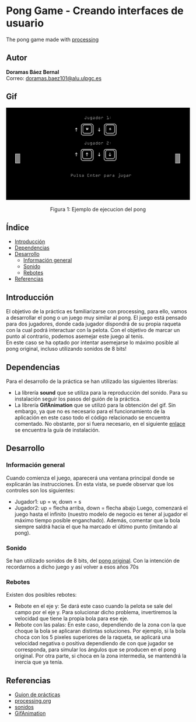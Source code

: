 # Pong Game - Creando interfaces de usuario
The pong game made with [processing](https://processing.org/)

## Autor 
**Doramas Báez Bernal** <br/>
Correo: doramas.baez101@alu.ulpgc.es

## Gif
<div align="center">
  <img src="animacion.gif" alt="gif del pong">
  <p align="center">
    Figura 1: Ejemplo de ejecucion del pong
  </p>
</div>

## Índice
* [Introducción](#introducción)
* [Dependencias](#dependencias) 
* [Desarrollo](#desarrollo)
    * [Información general](#informaciónGeneral)
    * [Sonido](#sonido)
    * [Rebotes](#rebotes)
* [Referencias](#referencias)

## Introducción
El objetivo de la práctica es familiarizarse con processing, para ello, vamos a desarrollar el pong o un juego muy similar al pong. El juego está pensado para dos jugadores, donde cada jugador dispondrá de su propia raqueta con la cual podrá interactuar con la pelota. Con el objetivo de marcar un punto al contrario, podemos asemejar este juego al tenis. <br/> 
En este caso se ha optado por intentar asemejarse lo máximo posible al pong original, incluso utilizando sonidos de 8 bits!

## Dependencias
Para el desarrollo de la práctica se han utilizado las siguientes librerías:
* La librería **sound** que se utiliza para la reproducción del sonido. Para su instalación seguir los pasos del guión de la práctica.
* La librería **GifAnimation** que se utilizó para la obtención del gif. Sin embargo, ya que no es necesario para el funcionamiento de la aplicación en este caso todo el código relacionado se encuentra comentado. No obstante, por si fuera necesario, en el siguiente [enlace](https://github.com/extrapixel/gif-animation) se encuentra la guía de instalación.

## Desarrollo

### Información general <a id="informaciónGeneral"></a>

Cuando comienza el juego, aparecerá una ventana principal donde se explicarán las instrucciones. En esta vista, se puede observar que los controles son los siguientes: 
- Jugador1: up = w, down = s
- Jugador2: up = flecha arriba, down = flecha abajo
Luego, comenzará el juego hasta el infinito (nuestro modelo de negocio es tener al jugador el máximo tiempo posible enganchado). Además, comentar que la bola siempre saldrá hacia el que ha marcado el último punto (imitando al pong).


### Sonido
Se han utilizado sonidos de 8 bits, del [pong original](https://www.youtube.com/watch?v=fiShX2pTz9A). Con la intención de recordarnos a dicho juego y así volver a esos años 70s

### Rebotes
Existen dos posibles rebotes:
* Rebote en el eje y: Se dará este caso cuando la pelota se sale del campo por el eje y. Para solucionar dicho problema, invertiremos la velocidad que tiene la propia bola para ese eje.
* Rebote con las palas: En este caso, dependiendo de la zona con la que choque la bola se aplicaran distintas soluciones. Por ejemplo, si la bola choca con los 5 pixeles superiores de la raqueta, se aplicará una velocidad negativa o positiva dependiendo de con que jugador se corresponda, para simular los ángulos que se producen en el pong original. Por otra parte, si choca en la zona intermedia, se mantendrá la inercia que ya tenía.

## Referencias

* [Guion de prácticas](https://cv-aep.ulpgc.es/cv/ulpgctp20/pluginfile.php/126724/mod_resource/content/22/CIU_Pr_cticas.pdf)
* [processing.org](https://processing.org/)
* [sonidos](https://freesound.org/home/)
* [GifAnimation](https://github.com/extrapixel/gif-animation)



